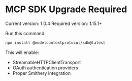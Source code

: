 # MCP SDK Upgrade Required

Current version: 1.0.4
Required version: 1.15.1+

Run this command:
```bash
npm install @modelcontextprotocol/sdk@latest
```

This will enable:
- StreamableHTTPClientTransport
- OAuth authentication providers
- Proper Smithery integration